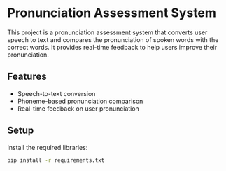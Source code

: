 # Pronunciation Assessment System

This project is a pronunciation assessment system that converts user speech to text and compares the pronunciation of spoken words with the correct words. It provides real-time feedback to help users improve their pronunciation.

## Features
- Speech-to-text conversion
- Phoneme-based pronunciation comparison
- Real-time feedback on user pronunciation

## Setup
Install the required libraries:
```bash
pip install -r requirements.txt
